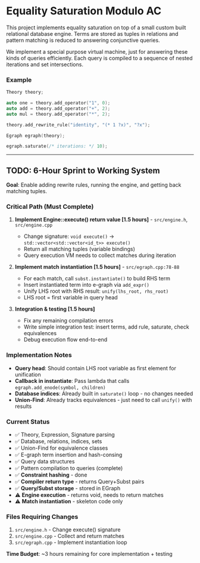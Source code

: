 # Equality Saturation Modulo AC

This project implements equality saturation on top of a small custom built relational database engine.
Terms are stored as tuples in relations and pattern matching is reduced to answering conjunctive queries.

We implement a special purpose virtual machine, just for answering these kinds of queries efficiently.
Each query is compiled to a sequence of nested iterations and set intersections.

### Example

```cpp
Theory theory;

auto one = theory.add_operator("1", 0);
auto add = theory.add_operator("+", 2);
auto mul = theory.add_operator("*", 2);

theory.add_rewrite_rule("identity", "(* 1 ?x)", "?x");

Egraph egraph(theory);

egraph.saturate(/* iterations: */ 10);
```

---

## TODO: 6-Hour Sprint to Working System

**Goal**: Enable adding rewrite rules, running the engine, and getting back matching tuples.

### Critical Path (Must Complete)

1. **Implement Engine::execute() return value [1.5 hours]** - `src/engine.h`, `src/engine.cpp`
   - Change signature: `void execute()` → `std::vector<std::vector<id_t>> execute()`
   - Return all matching tuples (variable bindings)
   - Query execution VM needs to collect matches during iteration

2. **Implement match instantiation [1.5 hours]** - `src/egraph.cpp:78-88`
   - For each match, call `subst.instantiate()` to build RHS term
   - Insert instantiated term into e-graph via `add_expr()`
   - Unify LHS root with RHS result: `unify(lhs_root, rhs_root)`
   - LHS root = first variable in query head

3. **Integration & testing [1.5 hours]**
   - Fix any remaining compilation errors
   - Write simple integration test: insert terms, add rule, saturate, check equivalences
   - Debug execution flow end-to-end

### Implementation Notes

- **Query head**: Should contain LHS root variable as first element for unification
- **Callback in instantiate**: Pass lambda that calls `egraph.add_enode(symbol, children)`
- **Database indices**: Already built in `saturate()` loop - no changes needed
- **Union-Find**: Already tracks equivalences - just need to call `unify()` with results

### Current Status

- ✅ Theory, Expression, Signature parsing
- ✅ Database, relations, indices, sets
- ✅ Union-Find for equivalence classes
- ✅ E-graph term insertion and hash-consing
- ✅ Query data structures
- ✅ Pattern compilation to queries (complete)
- ✅ **Constraint hashing** - done
- ✅ **Compiler return type** - returns Query+Subst pairs
- ✅ **Query/Subst storage** - stored in EGraph
- ⚠️ **Engine execution** - returns void, needs to return matches
- ⚠️ **Match instantiation** - skeleton code only

### Files Requiring Changes

1. `src/engine.h` - Change execute() signature
2. `src/engine.cpp` - Collect and return matches
3. `src/egraph.cpp` - Implement instantiation loop

**Time Budget**: ~3 hours remaining for core implementation + testing
